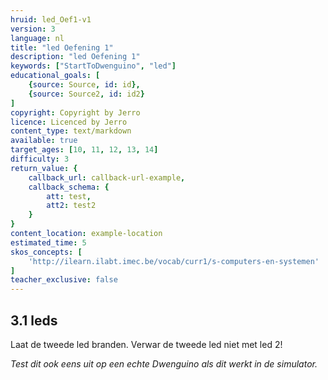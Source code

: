 ```yaml
---
hruid: led_Oef1-v1
version: 3
language: nl
title: "led Oefening 1"
description: "led Oefening 1"
keywords: ["StartToDwenguino", "led"]
educational_goals: [
    {source: Source, id: id}, 
    {source: Source2, id: id2}
]
copyright: Copyright by Jerro
licence: Licenced by Jerro
content_type: text/markdown
available: true
target_ages: [10, 11, 12, 13, 14]
difficulty: 3
return_value: {
    callback_url: callback-url-example,
    callback_schema: {
        att: test,
        att2: test2
    }
}
content_location: example-location
estimated_time: 5
skos_concepts: [
    'http://ilearn.ilabt.imec.be/vocab/curr1/s-computers-en-systemen'
]
teacher_exclusive: false
---
```


## 3.1 leds

Laat de tweede led branden. Verwar de tweede led niet met led 2!

*Test dit ook eens uit op een echte Dwenguino als dit werkt in de simulator.*

